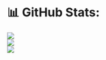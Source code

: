 # 📊 GitHub Stats:
![](https://github-readme-stats.vercel.app/api?username=Alexis-Chavarria&theme=algolia&hide_border=false&include_all_commits=false&count_private=false)<br/>
![](https://github-readme-streak-stats.herokuapp.com/?user=Alexis-Chavarria&theme=algolia&hide_border=false)<br/>
![](https://github-readme-stats.vercel.app/api/top-langs/?username=Alexis-Chavarria&theme=algolia&hide_border=false&include_all_commits=false&count_private=false&layout=compact)
